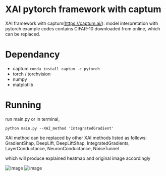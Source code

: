 # XAI pytorch framework with captum
XAI framework with captum(https://captum.ai/): model interpretation with pytorch
example codes contains CIFAR-10 downloaded from online, which can be replaced.



# Dependancy
* captum ``conda install captum -c pytorch``
* torch / torchvision
* numpy
* matplotlib



# Running

run main.py 
or in terminal,

``python main.py --XAI_method 'IntegratedGradient' ``  

XAI method can be replaced by other XAI methods listed as follows:
    GradientShap,
    DeepLift,
    DeepLiftShap,
    IntegratedGradients,
    LayerConductance,
    NeuronConductance,
    NoiseTunnel

which will produce explained heatmap and original image accordingly

![image](https://user-images.githubusercontent.com/35905280/119530575-1b09e000-bdbe-11eb-8322-fbed1569b063.png)
![image](https://user-images.githubusercontent.com/35905280/119530591-1e9d6700-bdbe-11eb-90d2-b9eaacca050b.png)

